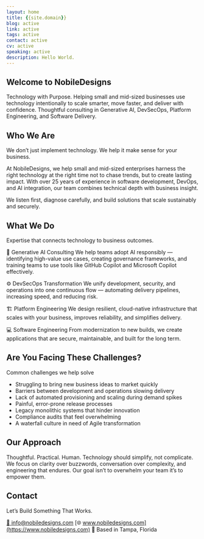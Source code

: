 ```yaml
---
layout: home
title: {{site.domain}}
blog: active
link: active
tags: active
contact: active
cv: active
speaking: active
description: Hello World.
---
```


## Welcome to NobileDesigns

Technology with Purpose.
Helping small and mid-sized businesses use technology intentionally to scale smarter, move faster, and deliver with confidence.
Thoughtful consulting in Generative AI, DevSecOps, Platform Engineering, and Software Delivery.

## Who We Are

We don’t just implement technology. We help it make sense for your business.

At NobileDesigns, we help small and mid-sized enterprises harness the right technology at the right time not to chase trends, but to create lasting impact. 
With over 25 years of experience in software development, DevOps, and AI integration, our team combines technical depth with business insight.

We listen first, diagnose carefully, and build solutions that scale sustainably and securely.

## What We Do

Expertise that connects technology to business outcomes.

🧠 Generative AI Consulting
We help teams adopt AI responsibly — identifying high-value use cases, creating governance frameworks, and training teams to use tools like GitHub Copilot and Microsoft Copilot effectively.

⚙️ DevSecOps Transformation
We unify development, security, and operations into one continuous flow — automating delivery pipelines, increasing speed, and reducing risk.

🏗 Platform Engineering
We design resilient, cloud-native infrastructure that scales with your business, improves reliability, and simplifies delivery.

💻 Software Engineering
From modernization to new builds, we create applications that are secure, maintainable, and built for the long term.

## Are You Facing These Challenges?

Common challenges we help solve

- Struggling to bring new business ideas to market quickly
- Barriers between development and operations slowing delivery
- Lack of automated provisioning and scaling during demand spikes
- Painful, error-prone release processes
- Legacy monolithic systems that hinder innovation
- Compliance audits that feel overwhelming
- A waterfall culture in need of Agile transformation


## Our Approach

Thoughtful. Practical. Human.
Technology should simplify, not complicate. We focus on clarity over buzzwords, conversation over complexity, and engineering that endures. 
Our goal isn’t to overwhelm your team it’s to empower them.

## Contact
Let’s Build Something That Works.

[📧 info@nobiledesigns.com](mailto:info@nobiledesigns.com)
[🌐 www.nobiledesigns.com](https://www.nobiledesigns.com)
📍 Based in Tampa, Florida



